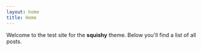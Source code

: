 ```yaml
---
layout: home
title: Home
---
```


Welcome to the test site for the **squishy** theme. Below you'll find a list of all posts.
